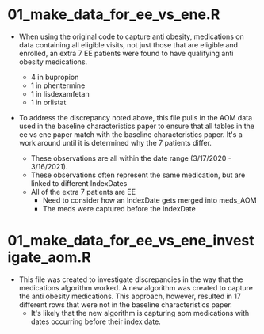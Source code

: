   # 01_make_data_for_ee_vs_ene.R
  - When using the original code to capture anti obesity, medications on data 
  containing all eligible visits, not just those that are eligible and enrolled, 
  an extra 7 EE patients were found to have qualifying anti obesity medications.
    - 4 in bupropion
    - 1 in phentermine
    - 1 in lisdexamfetan
    - 1 in orlistat
    
  - To address the discrepancy noted above, this file pulls in the AOM 
  data used in the baseline characteristics paper to ensure that all tables 
  in the ee vs ene paper match with the baseline characteristics paper. It's a 
  work around until it is determined why the 7 patients differ.
  
    - These observations are all within the date range (3/17/2020 - 3/16/2021).
    - These observations often represent the same medication, but are linked to 
    different IndexDates
    - All of the extra 7 patients are EE
      - Need to consider how an IndexDate gets merged into meds_AOM
      - The meds were captured before the IndexDate
  
  # 01_make_data_for_ee_vs_ene_investigate_aom.R
  - This file was created to investigate discrepancies in the way that the 
  medications algorithm worked. A new algorithm was created to capture the anti
  obesity medications. This approach, however, resulted in 17 different rows
  that were not in the baseline characteristics paper. 
    - It's likely that the new algorithm is capturing aom medications with dates
    occurring before their index date.
